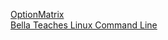 [OptionMatrix](https://anthonybradford.github.io/optionmatrix/index.html)  
[Bella Teaches Linux Command Line](https://anthonybradford.github.io/BellaTeachesLinuxCommandLine/index.html)  